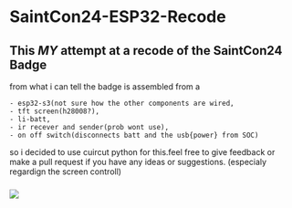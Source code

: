 # SaintCon24-ESP32-Recode
## This *MY* attempt at a recode of the SaintCon24 Badge
from what i can tell the badge is assembled from a
```
- esp32-s3(not sure how the other components are wired,
- tft screen(h28008?),
- li-batt,
- ir recever and sender(prob wont use),
- on off switch(disconnects batt and the usb{power} from SOC)
```
so i decided to use cuircut python for this.feel free to give feedback or make a pull request if you have any ideas or suggestions. (especialy regardign the screen controll)
### ![](https://media.tenor.com/zlKoX5HPPu8AAAAM/cat-annoyed.gif)
